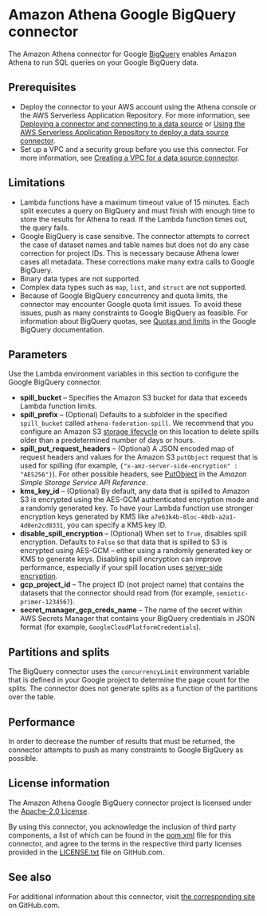 # Amazon Athena Google BigQuery connector<a name="connectors-bigquery"></a>

The Amazon Athena connector for Google [BigQuery](https://cloud.google.com/bigquery/) enables Amazon Athena to run SQL queries on your Google BigQuery data\.

## Prerequisites<a name="connectors-bigquery-prerequisites"></a>
+ Deploy the connector to your AWS account using the Athena console or the AWS Serverless Application Repository\. For more information, see [Deploying a connector and connecting to a data source](connect-to-a-data-source-lambda.md) or [Using the AWS Serverless Application Repository to deploy a data source connector](connect-data-source-serverless-app-repo.md)\.
+ Set up a VPC and a security group before you use this connector\. For more information, see [Creating a VPC for a data source connector](athena-connectors-vpc-creation.md)\.

## Limitations<a name="connectors-bigquery-limitations"></a>
+ Lambda functions have a maximum timeout value of 15 minutes\. Each split executes a query on BigQuery and must finish with enough time to store the results for Athena to read\. If the Lambda function times out, the query fails\.
+ Google BigQuery is case sensitive\. The connector attempts to correct the case of dataset names and table names but does not do any case correction for project IDs\. This is necessary because Athena lower cases all metadata\. These corrections make many extra calls to Google BigQuery\.
+ Binary data types are not supported\.
+ Complex data types such as `map`, `list`, and `struct` are not supported\.
+ Because of Google BigQuery concurrency and quota limits, the connector may encounter Google quota limit issues\. To avoid these issues, push as many constraints to Google BigQuery as feasible\. For information about BigQuery quotas, see [Quotas and limits](https://cloud.google.com/bigquery/quotas) in the Google BigQuery documentation\.

## Parameters<a name="connectors-bigquery-parameters"></a>

Use the Lambda environment variables in this section to configure the Google BigQuery connector\.
+ **spill\_bucket** – Specifies the Amazon S3 bucket for data that exceeds Lambda function limits\.
+ **spill\_prefix** – \(Optional\) Defaults to a subfolder in the specified `spill_bucket` called `athena-federation-spill`\. We recommend that you configure an Amazon S3 [storage lifecycle](https://docs.aws.amazon.com/AmazonS3/latest/userguide/object-lifecycle-mgmt.html) on this location to delete spills older than a predetermined number of days or hours\.
+ **spill\_put\_request\_headers** – \(Optional\) A JSON encoded map of request headers and values for the Amazon S3 `putObject` request that is used for spilling \(for example, `{"x-amz-server-side-encryption" : "AES256"}`\)\. For other possible headers, see [PutObject](https://docs.aws.amazon.com/AmazonS3/latest/API/API_PutObject.html) in the *Amazon Simple Storage Service API Reference*\.
+ **kms\_key\_id** – \(Optional\) By default, any data that is spilled to Amazon S3 is encrypted using the AES\-GCM authenticated encryption mode and a randomly generated key\. To have your Lambda function use stronger encryption keys generated by KMS like `a7e63k4b-8loc-40db-a2a1-4d0en2cd8331`, you can specify a KMS key ID\.
+ **disable\_spill\_encryption** – \(Optional\) When set to `True`, disables spill encryption\. Defaults to `False` so that data that is spilled to S3 is encrypted using AES\-GCM – either using a randomly generated key or KMS to generate keys\. Disabling spill encryption can improve performance, especially if your spill location uses [server\-side encryption](https://docs.aws.amazon.com/AmazonS3/latest/userguide/serv-side-encryption.html)\.
+ **gcp\_project\_id** – The project ID \(not project name\) that contains the datasets that the connector should read from \(for example, `semiotic-primer-1234567`\)\.
+ **secret\_manager\_gcp\_creds\_name** – The name of the secret within AWS Secrets Manager that contains your BigQuery credentials in JSON format \(for example, `GoogleCloudPlatformCredentials`\)\.

## Partitions and splits<a name="connectors-bigquery-partitions-and-splits"></a>

The BigQuery connector uses the `concurrencyLimit` environment variable that is defined in your Google project to determine the page count for the splits\. The connector does not generate splits as a function of the partitions over the table\.

## Performance<a name="connectors-bigquery-performance"></a>

In order to decrease the number of results that must be returned, the connector attempts to push as many constraints to Google BigQuery as possible\.

## License information<a name="connectors-bigquery-license-information"></a>

The Amazon Athena Google BigQuery connector project is licensed under the [Apache\-2\.0 License](https://www.apache.org/licenses/LICENSE-2.0.html)\.

By using this connector, you acknowledge the inclusion of third party components, a list of which can be found in the [pom\.xml](https://github.com/awslabs/aws-athena-query-federation/blob/master/athena-google-bigquery/pom.xml) file for this connector, and agree to the terms in the respective third party licenses provided in the [LICENSE\.txt](https://github.com/awslabs/aws-athena-query-federation/blob/master/athena-google-bigquery/LICENSE.txt) file on GitHub\.com\.

## See also<a name="connectors-bigquery-see-also"></a>

For additional information about this connector, visit [the corresponding site](https://github.com/awslabs/aws-athena-query-federation/tree/master/athena-google-bigquery) on GitHub\.com\.
